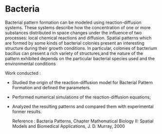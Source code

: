 # Bacteria
Bacterial pattern formation can be modeled using reaction-diffusion systems. These systems describe how the concentration of one or more substances  distributed in space changes under the influence of two processes: local chemical reactions and diffusion.
Spatial patterns which are formed by some kinds of bacterial colonies present an interesting structure during their growth
conditions. In particular, colonies of bacterium bacillus can present a rich variety of structures,and the nature
of the pattern exhibited depends on the particular bacterial species used and the environmental conditions 

Work conducted :
- Studied the origin of the reaction-diffusion model for Bacterial Pattern Formation and defined the parameters.
- Performed numerical simulations of the reaction-diffusion equations;
- Analyzed the resulting patterns and compared them with experimental former results.

  Reference :
  Bacteria Patterns, Chapter Mathematical Biology II: Spatial Models and Biomedical Applications, J. D. Murray, 2000
